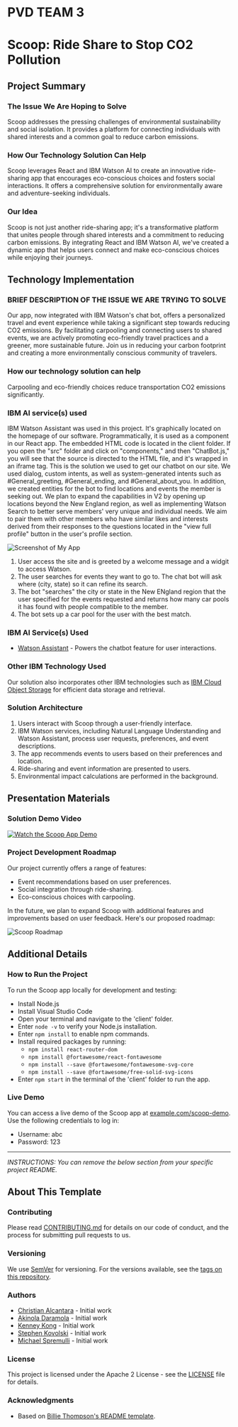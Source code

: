 # PVD TEAM 3

# Scoop: Ride Share to <b>S</b>top <b>CO</b>2 <b>P</b>ollution

## Project Summary

### The Issue We Are Hoping to Solve

Scoop addresses the pressing challenges of environmental sustainability and social isolation. It provides a platform for connecting individuals with shared interests and a common goal to reduce carbon emissions.

### How Our Technology Solution Can Help

Scoop leverages React and IBM Watson AI to create an innovative ride-sharing app that encourages eco-conscious choices and fosters social interactions. It offers a comprehensive solution for environmentally aware and adventure-seeking individuals.

### Our Idea

Scoop is not just another ride-sharing app; it's a transformative platform that unites people through shared interests and a commitment to reducing carbon emissions. By integrating React and IBM Watson AI, we've created a dynamic app that helps users connect and make eco-conscious choices while enjoying their journeys.

## Technology Implementation

### BRIEF DESCRIPTION OF THE ISSUE WE ARE TRYING TO SOLVE

Our app, now integrated with IBM Watson's chat bot, offers a personalized travel and event experience while taking a significant step towards reducing CO2 emissions. By facilitating carpooling and connecting users to shared events, we are actively promoting eco-friendly travel practices and a greener, more sustainable future. Join us in reducing your carbon footprint and creating a more environmentally conscious community of travelers.

### How our technology solution can help

Carpooling and eco-friendly choices reduce transportation CO2 emissions significantly.

### IBM AI service(s) used

IBM Watson Assistant was used in this project. It's graphically located on the homepage of our software. Programmatically, it is used as a component in our React app. The embedded HTML code is located in the client folder. If you open the "src" folder and click on "components," and then "ChatBot.js," you will see that the source is directed to the HTML file, and it's wrapped in an iframe tag. This is the solution we used to get our chatbot on our site. We used dialog, custom intents, as well as system-generated intents such as #General_greeting, #General_ending, and #General_about_you. In addition, we created entities for the bot to find locations and events the member is seeking out. We plan to expand the capabilities in V2 by opening up locations beyond the New England region, as well as implementing Watson Search to better serve members' very unique and individual needs. We aim to pair them with other members who have similar likes and interests derived from their responses to the questions located in the "view full profile" button in the user's profile section.

![Screenshot of My App](Scoop.drawio.png)

1. User access the site and is greeted by a welcome message and a widgit to access Watson.
2. The user searches for events they want to go to. The chat bot will ask where (city, state) so it can refine its search.
3. The bot "searches" the city or state in the New ENgland region that the user specified for the events requested and returns how many car pools it has found with people compatible to the member.
4. The bot sets up a car pool for the user with the best match.

### IBM AI Service(s) Used

- [Watson Assistant](https://cloud.ibm.com/catalog/services/watson-assistant) - Powers the chatbot feature for user interactions.

### Other IBM Technology Used

Our solution also incorporates other IBM technologies such as [IBM Cloud Object Storage](https://www.ibm.com/cloud/object-storage) for efficient data storage and retrieval.

### Solution Architecture

1. Users interact with Scoop through a user-friendly interface.
2. IBM Watson services, including Natural Language Understanding and Watson Assistant, process user requests, preferences, and event descriptions.
3. The app recommends events to users based on their preferences and location.
4. Ride-sharing and event information are presented to users.
5. Environmental impact calculations are performed in the background.

## Presentation Materials

### Solution Demo Video

[![Watch the Scoop App Demo](https://example.com/scoop-demo-video-thumbnail.png)](https://example.com/scoop-demo-video)

### Project Development Roadmap

Our project currently offers a range of features:

- Event recommendations based on user preferences.
- Social integration through ride-sharing.
- Eco-conscious choices with carpooling.

In the future, we plan to expand Scoop with additional features and improvements based on user feedback. Here's our proposed roadmap:

![Scoop Roadmap](https://github.com/mspremulli/Scoop/blob/main/Data/Scoop%20Future%20Roadmap.png)

## Additional Details

### How to Run the Project

To run the Scoop app locally for development and testing:

- Install Node.js
- Install Visual Studio Code
- Open your terminal and navigate to the 'client' folder.
- Enter `node -v` to verify your Node.js installation.
- Enter `npm install` to enable npm commands.
- Install required packages by running:
  - `npm install react-router-dom`
  - `npm install @fortawesome/react-fontawesome`
  - `npm install --save @fortawesome/fontawesome-svg-core`
  - `npm install --save @fortawesome/free-solid-svg-icons`
- Enter `npm start` in the terminal of the 'client' folder to run the app.

### Live Demo

You can access a live demo of the Scoop app at [example.com/scoop-demo](https://github.com/mspremulli/Scoop). Use the following credentials to log in:

- Username: abc
- Password: 123

---

_INSTRUCTIONS: You can remove the below section from your specific project README._

## About This Template

### Contributing

Please read [CONTRIBUTING.md](CONTRIBUTING.md) for details on our code of conduct, and the process for submitting pull requests to us.

### Versioning

We use [SemVer](http://semver.org/) for versioning. For the versions available, see the [tags on this repository](https://github.com/your/project/tags).

### Authors

- [Christian Alcantara](https://github.com/chrsalctra) - Initial work
- [Akinola Daramola](https://github.com/Nola360) - Initial work
- [Kenney Kong](https://github.com/KenneyKong) - Initial work
- [Stephen Kovolski](https://github.com/stephen-kovolski) - Initial work
- [Michael Spremulli](https://github.com/mspremulli) - Initial work

### License

This project is licensed under the Apache 2 License - see the [LICENSE](LICENSE) file for details.

### Acknowledgments

- Based on [Billie Thompson's README template](https://gist.github.com/PurpleBooth/109311bb0361f32d87a2).
